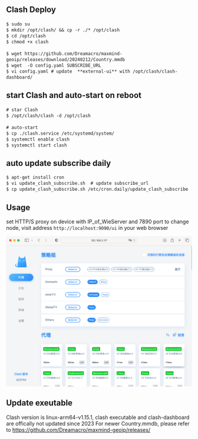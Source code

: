 ## Clash Deploy
```
$ sudo su
$ mkdir /opt/clash/ && cp -r ./* /opt/clash
$ cd /opt/clash
$ chmod +x clash

$ wget https://github.com/Dreamacro/maxmind-geoip/releases/download/20240212/Country.mmdb
$ wget  -O config.yaml SUBSCRIBE_URL
$ vi config.yaml # update  **external-ui** with /opt/clash/clash-dashboard/
```


## start Clash and auto-start on reboot
```
# star Clash
$ /opt/clash/clash -d /opt/clash

# auto-start
$ cp ./clash.service /etc/systemd/system/
$ systemctl enable clash
$ systemctl start clash
```

## auto update subscribe daily
```
$ apt-get install cron
$ vi update_clash_subscribe.sh  # update subscribe_url
$ cp update_clash_subscribe.sh /etc/cron.daily/update_clash_subscribe
```


## Usage
set HTTP/S proxy on device with IP_of_WieServer and 7890 port
to change node, visit address `http://localhost:9090/ui` in your web browser

![clahs_config](./clash.png)

## Update exeutable
Clash version is linux-arm64-v1.15.1, clash executable and clash-dashboard are offically not updated since 2023
For newer Country.mmdb, please refer to https://github.com/Dreamacro/maxmind-geoip/releases/ 
